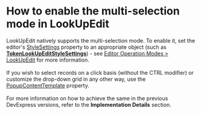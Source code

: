 # How to enable the multi-selection mode in LookUpEdit


<p>LookUpEdit natively supports the multi-selection mode. To enable it, set the editor's <a href="https://documentation.devexpress.com/WPF/DevExpress.Xpf.Editors.BaseEdit.StyleSettings.property">StyleSettings</a> property to an appropriate object (such as <strong><a href="https://documentation.devexpress.com/WPF/DevExpress.Xpf.Grid.LookUp.TokenLookUpEditStyleSettings.class">TokenLookUpEditStyleSettings</a></strong>) - see <a href="https://documentation.devexpress.com/WPF/116556/Controls-and-Libraries/Data-Editors/Common-Features/Editor-Operation-Modes/LookUpEdit">Editor Operation Modes > LookUpEdit</a> for more information.<br><br>If you wish to select records on a click basis (without the CTRL modifier) or customize the drop-down grid in any other way, use the <a href="https://documentation.devexpress.com/WPF/DevExpress.Xpf.Editors.PopupBaseEdit.PopupContentTemplate.property">PopupContentTemplate</a> property.<br><br>For more information on how to achieve the same in the previous DevExpress versions, refer to the <strong>Implementation Details</strong> section.</p>

<br/>



